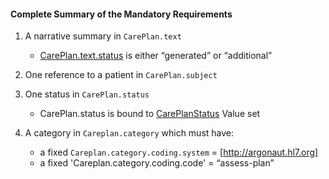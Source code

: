 ﻿#### Complete Summary of the Mandatory Requirements

1.  A narrative summary in `CarePlan.text`
    -   [CarePlan.text.status] is either “generated” or “additional”

1.  One reference to a patient in `CarePlan.subject`
1.  One status in `CarePlan.status`
    -   CarePlan.status is bound to [CarePlanStatus](http://hl7.org/fhir/ValueSet-care-plan-status.html) Value set
1.  A category in `Careplan.category` which must have:
    -   a fixed `Careplan.category.coding.system` = [http://argonaut.hl7.org]
    -   a fixed 'Careplan.category.coding.code' = “assess-plan”



  [CarePlan.text.status]: http://hl7.org/fhir/ValueSet-narrative-status.html
  [CarePlanStatus]: http://hl7.org/fhir/ValueSet-care-plan-status.html
  [http://argonaut.hl7.org]: ValueSet-argo-codesystem.html
